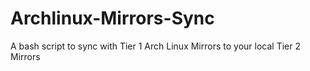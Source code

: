 # Archlinux-Mirrors-Sync
 A bash script to sync with Tier 1 Arch Linux Mirrors to your local Tier 2 Mirrors
